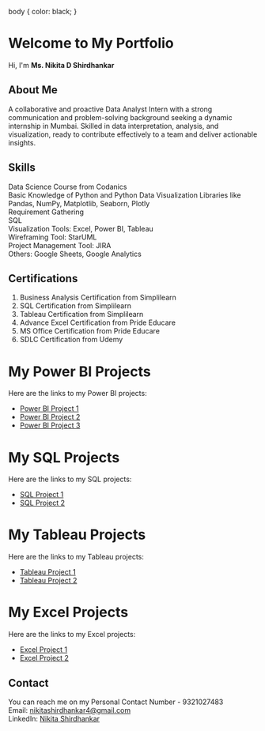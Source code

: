 body { color: black; }

Welcome to My Portfolio
=======================

Hi, I'm **Ms. Nikita D Shirdhankar**

About Me
--------

A collaborative and proactive Data Analyst Intern with a strong communication and problem-solving background seeking a dynamic internship in Mumbai. Skilled in data interpretation, analysis, and visualization, ready to contribute effectively to a team and deliver actionable insights.

Skills
------

Data Science Course from Codanics  
Basic Knowledge of Python and Python Data Visualization Libraries like Pandas, NumPy, Matplotlib, Seaborn, Plotly  
Requirement Gathering  
SQL  
Visualization Tools: Excel, Power BI, Tableau  
Wireframing Tool: StarUML  
Project Management Tool: JIRA  
Others: Google Sheets, Google Analytics

Certifications
--------------

1.  Business Analysis Certification from Simplilearn
2.  SQL Certification from Simplilearn
3.  Tableau Certification from Simplilearn
4.  Advance Excel Certification from Pride Educare
5.  MS Office Certification from Pride Educare
6.  SDLC Certification from Udemy

My Power BI Projects
====================

Here are the links to my Power BI projects:

*   [Power BI Project 1](https://github.com/nikitashirdhankar95/PowerBi_Project1)
*   [Power BI Project 2](https://github.com/nikitashirdhankar95/PowerBi_Project2)
*   [Power BI Project 3](https://github.com/nikitashirdhankar95/PowerBi_Project3)

My SQL Projects
===============

Here are the links to my SQL projects:

*   [SQL Project 1](https://github.com/nikitashirdhankar95/SQL_Projects)
*   [SQL Project 2](https://github.com/nikitashirdhankar95/SQL_Project2)

My Tableau Projects
===================

Here are the links to my Tableau projects:

*   [Tableau Project 1](https://github.com/nikitashirdhankar95/TablueProject1)
*   [Tableau Project 2](https://github.com/nikitashirdhankar95/TableueProject2)

My Excel Projects
=================

Here are the links to my Excel projects:

*   [Excel Project 1](https://github.com/nikitashirdhankar95/ExcelProject1)
*   [Excel Project 2](https://github.com/nikitashirdhankar95/ExcelProject2)

Contact
-------

You can reach me on my Personal Contact Number - 9321027483  
Email: [nikitashirdhankar4@gmail.com](mailto:nikitashirdhankar4@gmail.com)  
LinkedIn: [Nikita Shirdhankar](https://www.linkedin.com/in/nikita-shirdhankar-19b638317)
